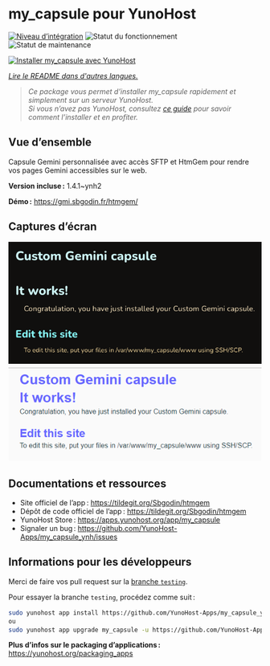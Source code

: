 <!--
Nota bene : ce README est automatiquement généré par <https://github.com/YunoHost/apps/tree/master/tools/readme_generator>
Il NE doit PAS être modifié à la main.
-->

# my_capsule pour YunoHost

[![Niveau d’intégration](https://dash.yunohost.org/integration/my_capsule.svg)](https://dash.yunohost.org/appci/app/my_capsule) ![Statut du fonctionnement](https://ci-apps.yunohost.org/ci/badges/my_capsule.status.svg) ![Statut de maintenance](https://ci-apps.yunohost.org/ci/badges/my_capsule.maintain.svg)

[![Installer my_capsule avec YunoHost](https://install-app.yunohost.org/install-with-yunohost.svg)](https://install-app.yunohost.org/?app=my_capsule)

*[Lire le README dans d'autres langues.](./ALL_README.md)*

> *Ce package vous permet d’installer my_capsule rapidement et simplement sur un serveur YunoHost.*  
> *Si vous n’avez pas YunoHost, consultez [ce guide](https://yunohost.org/install) pour savoir comment l’installer et en profiter.*

## Vue d’ensemble

Capsule Gemini personnalisée avec accès SFTP et HtmGem pour rendre vos pages Gemini accessibles sur le web.


**Version incluse :** 1.4.1~ynh2

**Démo :** <https://gmi.sbgodin.fr/htmgem/>

## Captures d’écran

![Capture d’écran de my_capsule](./doc/screenshots/screenshot1.png)
![Capture d’écran de my_capsule](./doc/screenshots/screenshot2.png)

## Documentations et ressources

- Site officiel de l’app : <https://tildegit.org/Sbgodin/htmgem>
- Dépôt de code officiel de l’app : <https://tildegit.org/Sbgodin/htmgem>
- YunoHost Store : <https://apps.yunohost.org/app/my_capsule>
- Signaler un bug : <https://github.com/YunoHost-Apps/my_capsule_ynh/issues>

## Informations pour les développeurs

Merci de faire vos pull request sur la [branche `testing`](https://github.com/YunoHost-Apps/my_capsule_ynh/tree/testing).

Pour essayer la branche `testing`, procédez comme suit :

```bash
sudo yunohost app install https://github.com/YunoHost-Apps/my_capsule_ynh/tree/testing --debug
ou
sudo yunohost app upgrade my_capsule -u https://github.com/YunoHost-Apps/my_capsule_ynh/tree/testing --debug
```

**Plus d’infos sur le packaging d’applications :** <https://yunohost.org/packaging_apps>

